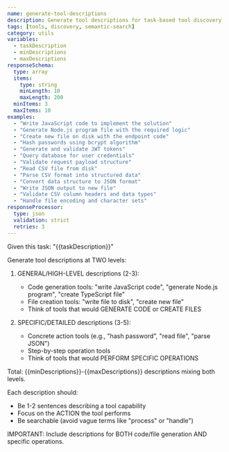 ```yaml
---
name: generate-tool-descriptions
description: Generate tool descriptions for task-based tool discovery
tags: [tools, discovery, semantic-search]
category: utils
variables: 
  - taskDescription
  - minDescriptions
  - maxDescriptions
responseSchema:
  type: array
  items:
    type: string
    minLength: 10
    maxLength: 200
  minItems: 3
  maxItems: 10
examples:
  - "Write JavaScript code to implement the solution"
  - "Generate Node.js program file with the required logic"
  - "Create new file on disk with the endpoint code"
  - "Hash passwords using bcrypt algorithm"
  - "Generate and validate JWT tokens"
  - "Query database for user credentials"
  - "Validate request payload structure"
  - "Read CSV file from disk"
  - "Parse CSV format into structured data"
  - "Convert data structure to JSON format"
  - "Write JSON output to new file"
  - "Validate CSV column headers and data types"
  - "Handle file encoding and character sets"
responseProcessor:
  type: json
  validation: strict
  retries: 3
---
```


Given this task: "{{taskDescription}}"

Generate tool descriptions at TWO levels:

1. GENERAL/HIGH-LEVEL descriptions (2-3):
   - Code generation tools: "write JavaScript code", "generate Node.js program", "create TypeScript file"
   - File creation tools: "write file to disk", "create new file"
   - Think of tools that would GENERATE CODE or CREATE FILES

2. SPECIFIC/DETAILED descriptions (3-5):
   - Concrete action tools (e.g., "hash password", "read file", "parse JSON")
   - Step-by-step operation tools
   - Think of tools that would PERFORM SPECIFIC OPERATIONS

Total: {{minDescriptions}}-{{maxDescriptions}} descriptions mixing both levels.

Each description should:
- Be 1-2 sentences describing a tool capability
- Focus on the ACTION the tool performs
- Be searchable (avoid vague terms like "process" or "handle")

IMPORTANT: Include descriptions for BOTH code/file generation AND specific operations.